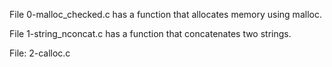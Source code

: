 File 0-malloc_checked.c has a function that allocates memory using malloc. 

File 1-string_nconcat.c has a function that concatenates two strings.

File: 2-calloc.c

